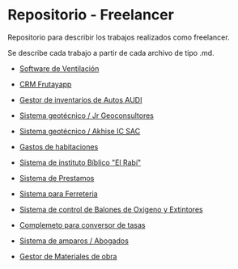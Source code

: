 # Repositorio - Freelancer
Repositorio para describir los trabajos realizados como freelancer.

Se describe cada trabajo a partir de cada archivo de tipo .md.

- [Software de Ventilación](https://github.com/Miqueas7/Repositorio-Freelancer/blob/047a4604993c4f7c984b68ed5064716f4c5c56db/CRM%20Frutayapp/CRM%20Frutayapp.md "Ventilación")

- [CRM Frutayapp](https://github.com/Miqueas7/Repositorio-Freelancer/blob/047a4604993c4f7c984b68ed5064716f4c5c56db/CRM%20Frutayapp/CRM%20Frutayapp.md "CRM Frutayapp")

- [Gestor de inventarios de Autos AUDI](https://github.com/Miqueas7/Repositorio-Freelancer/blob/b5f8d116962d2c71c917861baaf6f4140c9ce90c/Gestor%20de%20inventario%20de%20Autos/Autos%20audi.md "Gestor de inventarios de Autos AUDI")

- [Sistema geotécnico / Jr Geoconsultores](https://github.com/Miqueas7/Repositorio-Freelancer/blob/759d8fd933e95235a6edf40c12cb97006fcf4b7c/Sistema%20Geotecnico_Jr%20Geoconsultores/SistemaGeotecnico.md "Sistema geotécnico / Jr Geoconsultores")

- [Sistema geotécnico / Akhise IC SAC](https://github.com/Miqueas7/Repositorio-Freelancer/blob/main/CRM%20Frutayapp.md "Sistema geotécnico / Akhise IC SAC")

- [Gastos de habitaciones](https://github.com/Miqueas7/Repositorio-Freelancer/blob/main/CRM%20Frutayapp.md "Gastos de habitaciones")

- [Sistema de instituto Bíblico "El Rabí"](https://github.com/Miqueas7/Repositorio-Freelancer/blob/main/CRM%20Frutayapp.md "Sistema de instituto Bíblico El Rabí")

- [Sistema de Prestamos](https://github.com/Miqueas7/Repositorio-Freelancer/blob/main/CRM%20Frutayapp.md "Sistema de Prestamos")

- [Sistema para Ferreteria](https://github.com/Miqueas7/Repositorio-Freelancer/blob/main/CRM%20Frutayapp.md "Sistema para Ferreteria")

- [Sistema de control de Balones de Oxigeno y Extintores](https://github.com/Miqueas7/Repositorio-Freelancer/blob/main/CRM%20Frutayapp.md "Sistema de control de Balones de Oxigeno y Extintores")

- [Complemeto para conversor de tasas](https://github.com/Miqueas7/Repositorio-Freelancer/blob/main/CRM%20Frutayapp.md "CRM Frutayapp")

- [Sistema de amparos / Abogados](https://github.com/Miqueas7/Repositorio-Freelancer/blob/main/CRM%20Frutayapp.md "Sistema de amparos / Abogados")

- [Gestor de Materiales de obra](https://github.com/Miqueas7/Repositorio-Freelancer/blob/main/CRM%20Frutayapp.md "Gestor de Materiales de obra")
